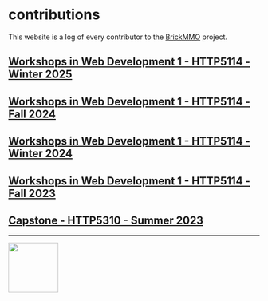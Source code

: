 # contributions

<style>@import url("//readme.codeadam.ca/readme.css");</style>

This website is a log of every contributor to the [BrickMMO](https://brickmmo.com) project.


## [Workshops in Web Development 1 - HTTP5114 - Winter 2025](2025-winter-http5114)

## [Workshops in Web Development 1 - HTTP5114 - Fall 2024](2024-fall-http5114)

## [Workshops in Web Development 1 - HTTP5114 - Winter 2024](2024-winter-http5114)

## [Workshops in Web Development 1 - HTTP5114 - Fall 2023](2023-fall-http5114)

## [Capstone - HTTP5310 - Summer 2023](2023-summer-http5310)

---

<a href="https://brickmmo.com">
<img src="https://brickmmo.com/images/brickmmo-logo-horizontal.jpg" width="100">
</a>
